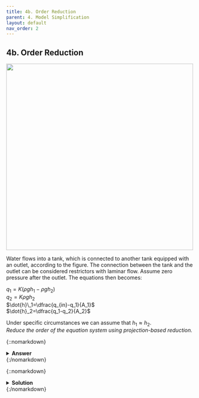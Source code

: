 ```yaml
---
title: 4b. Order Reduction
parent: 4. Model Simplification
layout: default
nav_order: 2
---
```


## 4b. Order Reduction

<img src="../assets/images/tanks.png" width="500">

Water flows into a tank, which is connected to another tank equipped with an outlet, according to the figure. The connection between the tank and the outlet can be considered restrictors with laminar flow. Assume zero pressure after the outlet. The equations then becomes:

$q_1=K(\rho g h_1 - \rho g h_2)$\
$q_2=K\rho g h_2$\
$\dot{h}\_1=\dfrac{q_{in}-q_1}{A_1}$\
$\dot{h}_2=\dfrac{q_1-q_2}{A_2}$

Under specific circumstances we can assume that $h_1\approx h_2$. \
*Reduce the order of the equation system using projection-based reduction.*

{::nomarkdown}<details><summary><strong>Answer</strong></summary>{:/nomarkdown}

$\dot{z}=-\dfrac{K\rho g}{A_1}z-\dfrac{1}{\sqrt{2}A_1}q_{in}$

{::nomarkdown}</details>{:/nomarkdown}

{::nomarkdown}<details><summary><strong>Solution</strong></summary>{:/nomarkdown}
We can simplify the system and write it in matrix form:

$\mathbf{E}\begin{bmatrix}\dot{h}\_1 \\\ \dot{h}\_2\end{bmatrix}+\mathbf{A}\begin{bmatrix}h_1\\\h\_2\end{bmatrix}+\mathbf{B}\begin{bmatrix}q\_{in}\end{bmatrix}$

where

$\mathbf{E}= \begin{bmatrix} 1 & 0 \\\ 0 & 1\end{bmatrix}$

$\mathbf{A}= \begin{bmatrix} -\dfrac{K\rho g}{A_1} & \dfrac{K\rho g}{A_2} \\\ \dfrac{K\rho g}{A_2} & -2\dfrac{K\rho g}{A_2}\end{bmatrix}$

$\mathbf{B} = \begin{bmatrix}\dfrac{1}{A_1}\\\0\end{bmatrix}$

Note that $\mathbf{E}$ is not singular, so this is an ODE and not a DAE system. Introduce coordinate reduction matrix $\mathbf{V}$:

$\begin{bmatrix}h_1\\\h_2\end{bmatrix}\approx\mathbf{V}z,\quad \mathbf{V}\in\mathbb{R}^{2\times 1}$

Assuming $h_1\approx h_2 \Rightarrow \mathbf{V}=\dfrac{1}{\sqrt{2}}\begin{bmatrix}1\\\1\end{bmatrix}$

Project original system onto reduced coordinates:

$\mathbf{\hat{E}}=\mathbf{V}^T\mathbf{E}\mathbf{V}, \quad \mathbf{\hat{A}}=\mathbf{V}^T\mathbf{A}\mathbf{V}, \quad  \mathbf{\hat{B}}=\mathbf{V}^T\mathbf{B}\mathbf{V}$

This finally yields:

$\dot{z}=-\dfrac{K\rho g}{A_1}z-\dfrac{1}{\sqrt{2}A_1}q_{in}$

So we have reduced a second order ODE into a first order!
{::nomarkdown}</details>{:/nomarkdown}
<br>


